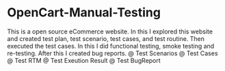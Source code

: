 # OpenCart-Manual-Testing

This is a open source eCommerce website. In this I explored this website and created test plan, test scenario, test cases, and test routine. Then executed the test cases. In this I did functional testing, smoke testing and re-testing. After this I created bug reports. 
@ Test Scenarios
@ Test Cases
@ Test RTM
@ Test Exeution Result
@ Test BugReport
